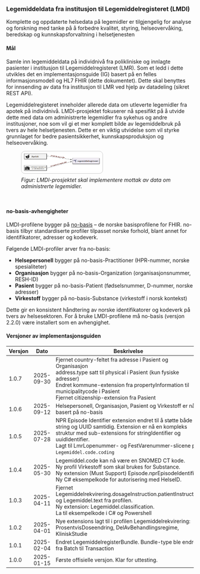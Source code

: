 
### Legemiddeldata fra institusjon til Legemiddelregisteret (LMDI)

Komplette og oppdaterte helsedata på legemidler er tilgjengelig for analyse og forskning med tanke på å forbedre kvalitet, styring, helseovervåking, beredskap og kunnskapsforvaltning i helsetjenesten

#### Mål

Samle inn legemiddeldata på individnivå fra polikliniske og innlagte pasienter i institusjon til Legemiddelregisteret (LMR). Som et ledd i dette utvikles det en implementasjonsguide (IG) basert på en felles informasjonsmodell og HL7 FHIR (dette dokumentet). Dette skal benyttes for innsending av data fra institusjon til LMR ved hjelp av datadeling (sikret REST API).

Legemiddelregisteret inneholder allerede data om utleverte legemidler fra apotek på individnivå. LMDI-prosjektet fokuserer nå spesifikt på å utvide dette med data om administrerte legemidler fra sykehus og andre institusjoner, noe som vil gi et mer komplett bilde av legemiddelbruk på tvers av hele helsetjenesten. Dette er en viktig utvidelse som vil styrke grunnlaget for bedre pasientsikkerhet, kunnskapsproduksjon og helseovervåking.

<figure>
    <img src="lmdi-2.png" width="49%" style="border: 1px solid rgba(0, 0, 0, 0.2); border-radius: 10px; padding: 5px;">
    <figcaption style="font-style: italic; font-size: 14px; margin-top: 5px;">
        Figur: LMDI-prosjektet skal implementere mottak av data om administrerte legemidler.
    </figcaption>
</figure>
<br clear="all"/>

#### no-basis-avhengigheter

LMDI-profilene bygger på [no-basis](https://hl7.no/fhir/no-basis/) – de norske basisprofilene for FHIR. no-basis tilbyr standardiserte profiler tilpasset norske forhold, blant annet for identifikatorer, adresser og kodeverk.

Følgende LMDI-profiler arver fra no-basis:
- **Helsepersonell** bygger på no-basis-Practitioner (HPR-nummer, norske spesialiteter)
- **Organisasjon** bygger på no-basis-Organization (organisasjonsnummer, RESH-ID)
- **Pasient** bygger på no-basis-Patient (fødselsnummer, D-nummer, norske adresser)
- **Virkestoff** bygger på no-basis-Substance (virkestoff i norsk kontekst)

Dette gir en konsistent håndtering av norske identifikatorer og kodeverk på tvers av helsesektoren. For å bruke LMDI-profilene må no-basis (versjon 2.2.0) være installert som en avhengighet.

#### Versjoner av implementasjonsguiden

| Versjon | Dato | Beskrivelse |
|---------|------|-------------|
| 1.0.7 | 2025-09-30 | Fjernet country-feltet fra adresse i Pasient og Organisasjon<br/>address.type satt til physical i Pasient (kun fysiske adresser)<br/>Endret kommune-extension fra propertyInformation til municipalitycode i Pasient<br/>Fjernet citizenship-extension fra Pasient |
| 1.0.6 | 2025-09-12 | Helsepersonell, Organisasjon, Pasient og Virkestoff er nå basert på no-basis<br/> |
| 1.0.5 | 2025-07-28 | NPR Episode Identifier extension endret til å støtte både string og UUID samtidig. Extension er nå en kompleks struktur med sub-extensions for stringIdentifier og uuidIdentifier.<br/>Lagt til LmrLopenummer- og FestVarenummer-slicene på `Legemiddel.code.coding` |
| 1.0.4 | 2025-05-30 | Legemiddel.code kan nå være en SNOMED CT kode.<br/> Ny profil Virkestoff som skal brukes for Substance.<br/>Ny extension (Must Support) Episode.nprEpisodeIdentifier. <br/> Ny C# eksempelkode for autorisering med HelseID.  |
| 1.0.3 | 2025-04-11 | Fjernet Legemiddelrekvirering.dosageInstruction.patientInstruction og Legemiddel.text fra profilen. <br/> Ny extension: Legemiddel.classification. <br/> La til eksempelkode i C# og Powershell   |
| 1.0.2 | 2025-04-01 | Nye extensions lagt til i profilen Legemiddelrekvirering: ProsentvisDoseendring, DelAvBehandlingsregime, KliniskStudie   |
| 1.0.1 | 2025-02-04 | Endret LegemiddelregisterBundle. Bundle-type ble endret fra Batch til Transaction  |
| 1.0.0 | 2025-01-15 | Første offisielle versjon. Klar for uttesting. |

